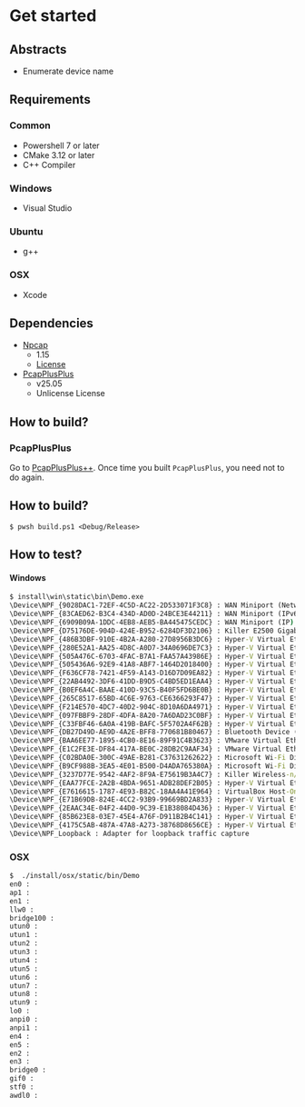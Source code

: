 # Get started

## Abstracts

* Enumerate device name

## Requirements

### Common

* Powershell 7 or later
* CMake 3.12 or later
* C++ Compiler

### Windows

* Visual Studio

### Ubuntu

* g++

### OSX

* Xcode

## Dependencies

* [Npcap](https://npcap.com/#download)
  * 1.15
  * [License](https://npcap.com/oem/)
* [PcapPlusPlus](https://github.com/seladb/PcapPlusPlus)
  * v25.05
  * Unlicense License

## How to build?

### PcapPlusPlus

Go to [PcapPlusPlus++](..).
Once time you built `PcapPlusPlus`, you need not to do again.

## How to build?

````shell
$ pwsh build.ps1 <Debug/Release>
````

## How to test?

#### Windows

````bat
$ install\win\static\bin\Demo.exe
\Device\NPF_{9028DAC1-72EF-4C5D-AC22-2D533071F3C8} : WAN Miniport (Network Monitor)
\Device\NPF_{83CAED62-B3C4-434D-AD0D-24BCE3E44211} : WAN Miniport (IPv6)
\Device\NPF_{6909B09A-1DDC-4EB8-AEB5-BA445475CEDC} : WAN Miniport (IP)
\Device\NPF_{D75176DE-904D-424E-B952-6284DF3D2106} : Killer E2500 Gigabit Ethernet Controller
\Device\NPF_{486B3DBF-910E-4B2A-A280-27D8956B3DC6} : Hyper-V Virtual Ethernet Adapter #16
\Device\NPF_{280E52A1-AA25-4D8C-A0D7-34A0696DE7C3} : Hyper-V Virtual Ethernet Adapter #15
\Device\NPF_{505A476C-6703-4FAC-B7A1-FAA57A43986E} : Hyper-V Virtual Ethernet Adapter #14
\Device\NPF_{505436A6-92E9-41A8-ABF7-1464D2018400} : Hyper-V Virtual Ethernet Adapter #13
\Device\NPF_{F636CF78-7421-4F59-A143-D16D7D09EA82} : Hyper-V Virtual Ethernet Adapter #12
\Device\NPF_{22AB4492-3DF6-41DD-B9D5-C4BD5ED1EAA4} : Hyper-V Virtual Ethernet Adapter #11
\Device\NPF_{B0EF6A4C-BAAE-410D-93C5-B40F5FD6BE0B} : Hyper-V Virtual Ethernet Adapter #10
\Device\NPF_{265C8517-65BD-4C6E-9763-CE6366293F47} : Hyper-V Virtual Ethernet Adapter #9
\Device\NPF_{F214E570-4DC7-40D2-904C-8D10A6DA4971} : Hyper-V Virtual Ethernet Adapter #7
\Device\NPF_{097FBBF9-28DF-4DFA-8A20-7A6DAD23C0BF} : Hyper-V Virtual Ethernet Adapter #2
\Device\NPF_{C33FBF46-6A0A-419B-BAFC-5F5702A4F62B} : Hyper-V Virtual Ethernet Adapter
\Device\NPF_{DB27D49D-AE9D-4A2E-BFF8-770681B80467} : Bluetooth Device (Personal Area Network) #4
\Device\NPF_{BAA6EE77-1895-4CB0-8E16-89F91C4B3623} : VMware Virtual Ethernet Adapter for VMnet8
\Device\NPF_{E1C2FE3E-DF84-417A-BE0C-28DB2C9AAF34} : VMware Virtual Ethernet Adapter for VMnet1
\Device\NPF_{C02BDA0E-300C-49AE-B281-C37631262622} : Microsoft Wi-Fi Direct Virtual Adapter #4
\Device\NPF_{B9CF988B-3EA5-4E01-B500-D4ADA765380A} : Microsoft Wi-Fi Direct Virtual Adapter #3
\Device\NPF_{3237D77E-9542-4AF2-8F9A-E75619B3A4C7} : Killer Wireless-n/a/ac 1535 Wireless Network Adapter
\Device\NPF_{EAA77FCE-2A2B-4BDA-9651-ADB28DEF2B05} : Hyper-V Virtual Ethernet Adapter #8
\Device\NPF_{E7616615-1787-4E93-B82C-18AA4A41E964} : VirtualBox Host-Only Ethernet Adapter
\Device\NPF_{E71B69DB-824E-4CC2-93B9-99669BD2A833} : Hyper-V Virtual Ethernet Adapter #6
\Device\NPF_{2EAAC34E-04F2-44D0-9C39-E1B38084D436} : Hyper-V Virtual Ethernet Adapter #5
\Device\NPF_{85B623E8-03E7-45E4-A76F-D911B2B4C141} : Hyper-V Virtual Ethernet Adapter #4
\Device\NPF_{4175C5AB-487A-47A8-A273-38768D8656CE} : Hyper-V Virtual Ethernet Adapter #3
\Device\NPF_Loopback : Adapter for loopback traffic capture
````

### OSX

````bash
$  ./install/osx/static/bin/Demo
en0 : 
ap1 : 
en1 : 
llw0 : 
bridge100 : 
utun0 : 
utun1 : 
utun2 : 
utun3 : 
utun4 : 
utun5 : 
utun6 : 
utun7 : 
utun8 : 
utun9 : 
lo0 : 
anpi0 : 
anpi1 : 
en4 : 
en5 : 
en2 : 
en3 : 
bridge0 : 
gif0 : 
stf0 : 
awdl0 : 
````